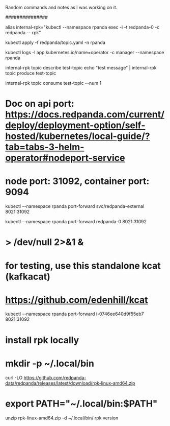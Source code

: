 Random commands and notes as I was working on it.

###############

alias internal-rpk="kubectl --namespace rpanda exec -i -t redpanda-0 -c redpanda -- rpk"

kubectl apply -f redpanda/topic.yaml -n rpanda

kubectl logs -l app.kubernetes.io/name=operator -c manager --namespace rpanda

internal-rpk topic describe test-topic
echo "test message" | internal-rpk topic produce test-topic

internal-rpk topic consume test-topic --num 1

# Doc on api port: https://docs.redpanda.com/current/deploy/deployment-option/self-hosted/kubernetes/local-guide/?tab=tabs-3-helm-operator#nodeport-service
# node port: 31092, container port: 9094
kubectl --namespace rpanda port-forward svc/redpanda-external 8021:31092

kubectl --namespace rpanda port-forward redpanda-0 8021:31092

# > /dev/null 2>&1 &

# for testing, use this standalone kcat (kafkacat)
# https://github.com/edenhill/kcat


kubectl --namespace rpanda port-forward i-0746ee640d9f55eb7 8021:31092


####
# install rpk locally
# mkdir -p ~/.local/bin
curl -LO https://github.com/redpanda-data/redpanda/releases/latest/download/rpk-linux-amd64.zip
# export PATH="~/.local/bin:$PATH"
unzip rpk-linux-amd64.zip -d ~/.local/bin/
rpk version
